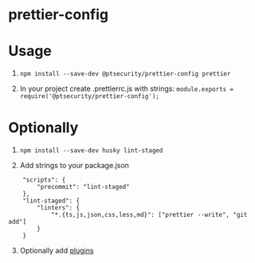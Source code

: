 # prettier-config

# Usage

1. `npm install --save-dev @ptsecurity/prettier-config prettier`

2. In your project create .prettierrc.js with strings:
`module.exports = require('@ptsecurity/prettier-config');`

# Optionally

1. `npm install --save-dev husky lint-staged`

2. Add strings to your package.json
```
    "scripts": {
        "precommit": "lint-staged"
    },
    "lint-staged": {
        "linters": {
            "*.{ts,js,json,css,less,md}": ["prettier --write", "git add"]
        }
    }
```

3. Optionally add [plugins](https://prettier.io/docs/en/related-projects.html)


